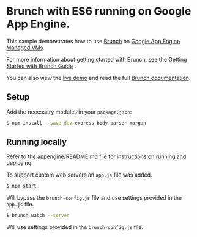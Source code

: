 # Brunch with ES6 running on Google App Engine.

This sample demonstrates how to use [Brunch](http://brunch.io) on
[Google App Engine Managed VMs](https://cloud.google.com/appengine).

For more information about getting started with Brunch, see the
[Getting Started with Brunch Guide](https://github.com/brunch/brunch-guide/blob/master/content/en/chapter02-getting-started.md) .

You can also view the [live demo](https://alien-lattice-123714.appspot.com) and read the full [Brunch documentation](https://github.com/brunch/brunch-guide).

## Setup
Add the necessary modules in your `package.json`:
```sh
$ npm install --save-dev express body-parser morgan
```

## Running locally
Refer to the [appengine/README.md](../README.md) file for instructions on
running and deploying.

To support custom web servers an `app.js` file was added.
```sh
$ npm start
```
Will bypass the `brunch-config.js` file and use settings provided in the `app.js` file.

```sh
$ brunch watch --server
```
Will use settings provided in the `brunch-config.js` file.
